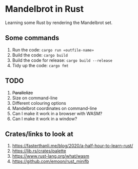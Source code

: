 # Mandelbrot in Rust

Learning some Rust by rendering the Mandelbrot set.

## Some commands

1. Run the code: `cargo run «outfile-name»`
2. Build the code: `cargo build`
3. Build the code for release: `cargo build --release`
4. Tidy up the code: `cargo fmt`

## TODO

1. ~~Parallelize~~
2. Size on command-line
3. Different colouring options
4. Mandelbrot coordinates on command-line
5. Can I make it work in a browser with WASM?
6. Can I make it work in a window?

## Crates/links to look at

1. https://fasterthanli.me/blog/2020/a-half-hour-to-learn-rust/
2. https://lib.rs/crates/palette
3. https://www.rust-lang.org/what/wasm
4. https://github.com/emoon/rust_minifb
